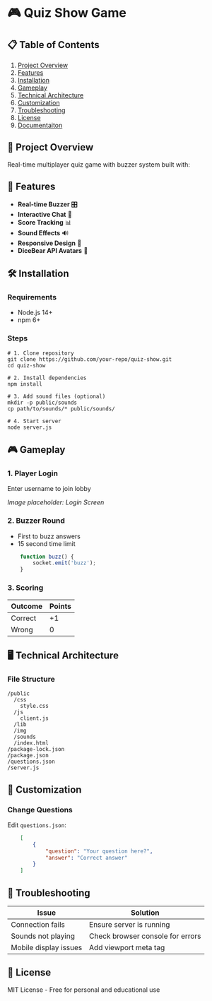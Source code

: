 🎮 Quiz Show Game 
==================

📋 Table of Contents
--------------------

1.  [Project Overview](#-project-overview)
2.  [Features](#-features)
3.  [Installation](#-installation)
4.  [Gameplay](#-gameplay)
5.  [Technical Architecture](#-architecture)
6.  [Customization](#-customization)
7.  [Troubleshooting](#-troubleshooting)
8.  [License](#-license)
9.  [Documentaiton](https://html-preview.github.io/?url=https://github.com/hamza-avvan/Buzz-In/blob/main/docs/README.html)

🌟 Project Overview
-------------------

Real-time multiplayer quiz game with buzzer system built with:



🚀 Features
-----------

*   **Real-time Buzzer** 🎛️
*   **Interactive Chat** 💬
*   **Score Tracking** 📊
*   **Sound Effects** 🔊
*   **Responsive Design** 📱
*   **DiceBear API Avatars** 👤


🛠️ Installation
----------------

### Requirements

*   Node.js 14+
*   npm 6+

### Steps

    # 1. Clone repository
    git clone https://github.com/your-repo/quiz-show.git
    cd quiz-show
    
    # 2. Install dependencies
    npm install
    
    # 3. Add sound files (optional)
    mkdir -p public/sounds
    cp path/to/sounds/* public/sounds/
    
    # 4. Start server
    node server.js

🎮 Gameplay
-----------

### 1\. Player Login

Enter username to join lobby

_Image placeholder: Login Screen_

### 2\. Buzzer Round

*   First to buzz answers
*   15 second time limit
```js
    function buzz() {
        socket.emit('buzz');
    }
```

### 3\. Scoring

| Outcome  | Points |
| -------- | ------ |
| Correct  | +1     |
| Wrong    | 0      |

🖥️ Technical Architecture
--------------------------

### File Structure
```
/public
  /css
    style.css
  /js
    client.js
  /lib
  /img
  /sounds
  /index.html
/package-lock.json
/package.json
/questions.json
/server.js
```

🎨 Customization
----------------

### Change Questions

Edit `questions.json`:
```json
    [
        {
            "question": "Your question here?",
            "answer": "Correct answer"
        }
    ]
```

🐛 Troubleshooting
------------------
| Issue                 | Solution                         |
| --------------------- | -------------------------------- |
| Connection fails      | Ensure server is running         |
| Sounds not playing    | Check browser console for errors |
| Mobile display issues | Add viewport meta tag            |


📜 License
----------

MIT License - Free for personal and educational use